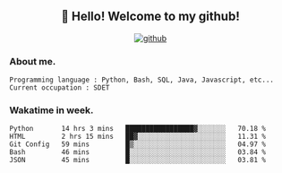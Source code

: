<h2 align="center">👋 Hello! Welcome to my github! </h2>
<p align="center">
  <a href="https://github.com/usergwen"><img src="https://img.shields.io/badge/GitHub-24292e" alt="github"></a>
</p>

### About me.

```Plain Text
Programming language : Python, Bash, SQL, Java, Javascript, etc...
Current occupation : SDET
```
### Wakatime in week.

<!--START_SECTION:waka-->
```text
Python       14 hrs 3 mins   █████████████████▓░░░░░░░   70.18 % 
HTML         2 hrs 15 mins   ██▓░░░░░░░░░░░░░░░░░░░░░░   11.31 % 
Git Config   59 mins         █▒░░░░░░░░░░░░░░░░░░░░░░░   04.97 % 
Bash         46 mins         █░░░░░░░░░░░░░░░░░░░░░░░░   03.84 % 
JSON         45 mins         █░░░░░░░░░░░░░░░░░░░░░░░░   03.81 % 
```
<!--END_SECTION:waka-->
